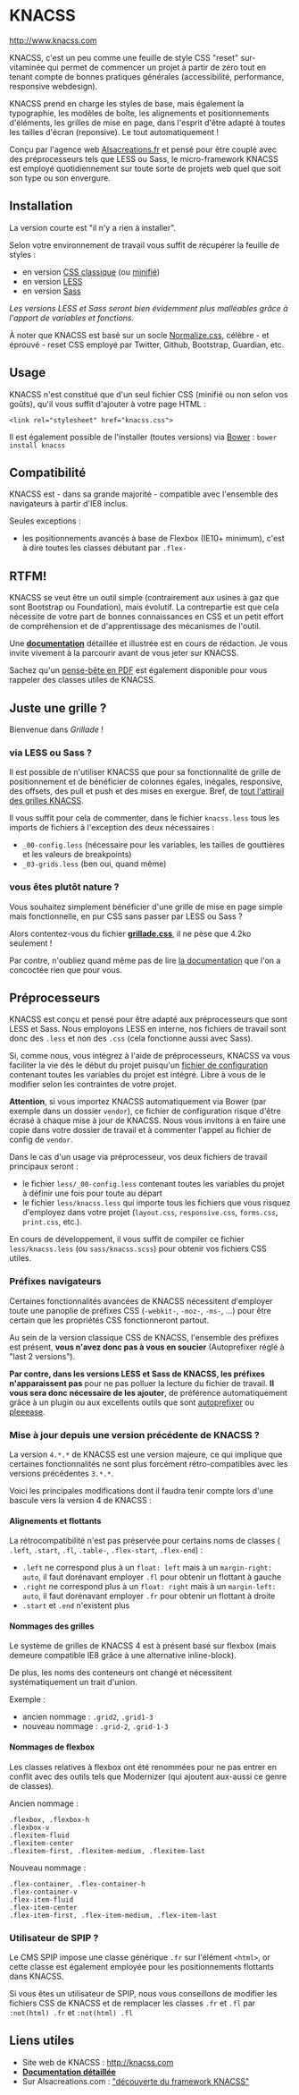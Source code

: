 # KNACSS

http://www.knacss.com

KNACSS, c'est un peu comme une feuille de style CSS "reset" sur-vitaminée qui permet de commencer un projet à partir de zéro tout en tenant compte de bonnes pratiques générales (accessibilité, performance, responsive webdesign).

KNACSS prend en charge les styles de base, mais également la typographie, les modèles de boîte, les alignements et positionnements d'éléments, les grilles de mise en page, dans l'esprit d'être adapté à toutes les tailles d'écran (reponsive). Le tout automatiquement !

Conçu par l'agence web [Alsacreations.fr](http://alsacreations.fr) et pensé pour être couplé avec des préprocesseurs tels que LESS ou Sass, le micro-framework KNACSS est employé quotidiennement sur toute sorte de projets web quel que soit son type ou son envergure.

## Installation

La version courte est "il n'y a rien à installer".

Selon votre environnement de travail vous suffit de récupérer la feuille de styles :

- en version [CSS classique](https://raw.githubusercontent.com/raphaelgoetter/KNACSS/master/css/knacss-unminified.css) (ou [minifié](vhttps://raw.githubusercontent.com/raphaelgoetter/KNACSS/master/css/knacss.css))
- en version [LESS](https://github.com/raphaelgoetter/KNACSS/tree/master/less)
- en version [Sass](https://github.com/raphaelgoetter/KNACSS/tree/master/sass)

_Les versions LESS et Sass seront bien évidemment plus malléables grâce à l'apport de variables et fonctions._

À noter que KNACSS est basé sur un socle [Normalize.css](http://necolas.github.io/normalize.css/), célèbre - et éprouvé - reset CSS employé par Twitter, Github, Bootstrap, Guardian, etc.

## Usage

KNACSS n'est constitué que d'un seul fichier CSS (minifié ou non selon vos goûts), qu'il vous suffit d'ajouter à votre page HTML :

    <link rel="stylesheet" href="knacss.css">

Il est également possible de l'installer (toutes versions) via [Bower](http://bower.io/) : ```bower install knacss```

## Compatibilité

KNACSS est - dans sa grande majorité - compatible avec l'ensemble des navigateurs à partir d'IE8 inclus.

Seules exceptions :

- les positionnements avancés à base de Flexbox (IE10+ minimum), c'est à dire toutes les classes débutant par `.flex-`

## RTFM!

KNACSS se veut être un outil simple (contrairement aux usines à gaz que sont Bootstrap ou Foundation), mais évolutif.
La contrepartie est que cela nécessite de votre part de bonnes connaissances en CSS et un petit effort de compréhension et de d'apprentissage des mécanismes de l'outil.

Une [**documentation**](https://github.com/raphaelgoetter/KNACSS/tree/master/doc) détaillée et illustrée est en cours de rédaction. Je vous invite vivement à la parcourir avant de vous jeter sur KNACSS.

Sachez qu'un [pense-bête en PDF](http://knacss.com/KNACSS-cheatsheet.pdf) est également disponible pour vous rappeler des classes utiles de KNACSS.

## Juste une grille ?

Bienvenue dans *Grillade* !

### via LESS ou Sass ?

Il est possible de n'utiliser KNACSS que pour sa fonctionnalité de grille de positionnement et de bénéficier de colonnes égales, inégales, responsive, des offsets, des pull et push et des mises en exergue. Bref, de [tout l'attirail des grilles KNACSS](https://github.com/alsacreations/KNACSS/blob/master/doc/03-grilles.md).

Il vous suffit pour cela de commenter, dans le fichier `knacss.less` tous les imports de fichiers à l'exception des deux nécessaires :
- `_00-config.less` (nécessaire pour les variables, les tailles de gouttières et les valeurs de breakpoints)
- `_03-grids.less` (ben oui, quand même)

### vous êtes plutôt nature ?

Vous souhaitez simplement bénéficier d'une grille de mise en page simple mais fonctionnelle, en pur CSS sans passer par LESS ou Sass&nbsp;?

Alors contentez-vous du fichier <a href="https://raw.githubusercontent.com/alsacreations/KNACSS/master/css/grillade.css"><strong>grillade.css</strong></a>, il ne pèse que 4.2ko seulement&nbsp;!

Par contre, n'oubliez quand même pas de lire [la documentation](https://github.com/alsacreations/KNACSS/blob/master/doc/03-grilles.md) que l'on a concoctée rien que pour vous.


## Préprocesseurs

KNACSS est conçu et pensé pour être adapté aux préprocesseurs que sont LESS et Sass. Nous employons LESS en interne, nos fichiers de travail sont donc des `.less` et non des `.css` (cela fonctionne aussi avec Sass).

Si, comme nous, vous intégrez à l'aide de préprocesseurs, KNACSS va vous faciliter la vie dès le début du projet puisqu'un [fichier de configuration](https://github.com/raphaelgoetter/KNACSS/blob/master/less/_00-config.less) contenant toutes les variables du projet est intégré.
Libre à vous de le modifier selon les contraintes de votre projet.

**Attention**, si vous importez KNACSS automatiquement via Bower (par exemple dans un dossier `vendor`), ce fichier de configuration risque d'être écrasé à chaque mise à jour de KNACSS. Nous vous invitons à en faire une copie dans votre dossier de travail et à commenter l'appel au fichier de config de `vendor`.

Dans le cas d'un usage via préprocesseur, vos deux fichiers de travail principaux seront :
- le fichier `less/_00-config.less` contenant toutes les variables du projet à définir une fois pour toute au départ
- le fichier `less/knacss.less` qui importe tous les fichiers que vous risquez d'employez dans votre projet (`layout.css`, `responsive.css`, `forms.css`, `print.css`, etc.).

En cours de développement, il vous suffit de compiler ce fichier `less/knacss.less` (ou `sass/knacss.scss`) pour obtenir vos fichiers CSS utiles.

### Préfixes navigateurs

Certaines fonctionnalités avancées de KNACSS nécessitent d'employer toute une panoplie de préfixes CSS (`-webkit-`, `-moz-`, `-ms-`, ...) pour être certain que les propriétés CSS fonctionneront partout.

Au sein de la version classique CSS de KNACSS, l'ensemble des préfixes est présent, **vous n'avez donc pas à vous en soucier** (Autoprefixer réglé à "last 2 versions").

**Par contre, dans les versions LESS et Sass de KNACSS, les préfixes n'apparaissent pas** pour ne pas polluer la lecture du fichier de travail. **Il vous sera donc nécessaire de les ajouter**, de préférence automatiquement grâce à un plugin ou aux excellents outils que sont [autoprefixer](https://github.com/postcss/autoprefixer) ou [pleeease](http://pleeease.io/).

### Mise à jour depuis une version précédente de KNACSS ?

La version `4.*.*` de KNACSS est une version majeure, ce qui implique que certaines fonctionnalités ne sont plus forcément rétro-compatibles avec les versions précédentes `3.*.*`.

Voici les principales modifications dont il faudra tenir compte lors d'une bascule vers la version 4 de KNACSS&nbsp;:

#### Alignements et flottants

La rétrocompatibilité n'est pas préservée pour certains noms de classes ( `.left`, `.start`, `.fl`, `.table-`, `.flex-start`, `.flex-end`)&nbsp;:

- `.left` ne correspond plus à un `float: left` mais à un `margin-right: auto`, il faut dorénavant employer `.fl` pour obtenir un flottant à gauche
- `.right` ne correspond plus à un `float: right` mais à un `margin-left: auto`, il faut dorénavant employer `.fr` pour obtenir un flottant à droite
- `.start` et `.end` n'existent plus

#### Nommages des grilles

Le système de grilles de KNACSS 4 est à présent basé sur flexbox (mais demeure compatible IE8 grâce à une alternative inline-block).

De plus, les noms des conteneurs ont changé et nécessitent systématiquement un trait d'union.

Exemple :

- ancien nommage : `.grid2`, `.grid1-3`
- nouveau nommage : `.grid-2`, `.grid-1-3`

#### Nommages de flexbox

Les classes relatives à flexbox ont été renommées pour ne pas entrer en conflit avec des outils tels que Modernizer (qui ajoutent aux-aussi ce genre de classes).

Ancien nommage :

```
.flexbox, .flexbox-h
.flexbox-v
.flexitem-fluid
.flexitem-center
.flexitem-first, .flexitem-medium, .flexitem-last
```

Nouveau nommage :

```
.flex-container, .flex-container-h
.flex-container-v
.flex-item-fluid
.flex-item-center
.flex-item-first, .flex-item-medium, .flex-item-last
```

### Utilisateur de SPIP ?

Le CMS SPIP impose une classe générique `.fr` sur l'élément `<html>`, or cette classe est également employée pour les positionnements flottants dans KNACSS.

Si vous êtes un utilisateur de SPIP, nous vous conseillons de modifier les fichiers CSS de KNACSS et de remplacer les classes `.fr` et `.fl` par `:not(html) .fr` et `:not(html) .fl`

## Liens utiles

* Site web de KNACSS : http://knacss.com
* [**Documentation détaillée**](https://github.com/raphaelgoetter/KNACSS/tree/master/doc)
* Sur Alsacreations.com : ["découverte du framework KNACSS"](http://www.alsacreations.com/tuto/lire/1577-decouverte-du-framework-css-KNACSS.html)
